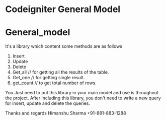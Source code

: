 # Codeigniter General Model 

# General_model

It's a library which content some methods are as follows
  1. Insert  
  2. Update  
  3. Delete  
  4. Get_all // for getting all the results of the table.  
  5. Get_one // for getting single result.  
  6. get_count // to get total number of rows.  
  
You Just need to put this library in your main model and use is throughout the project. 
After including this library, you don't need to write a new query for insert, update and delete the queries.


Thanks and regards
Himanshu Sharma 
+91-881-883-1288
